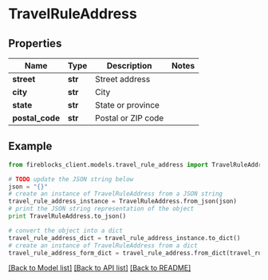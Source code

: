 # TravelRuleAddress


## Properties
Name | Type | Description | Notes
------------ | ------------- | ------------- | -------------
**street** | **str** | Street address | 
**city** | **str** | City | 
**state** | **str** | State or province | 
**postal_code** | **str** | Postal or ZIP code | 

## Example

```python
from fireblocks_client.models.travel_rule_address import TravelRuleAddress

# TODO update the JSON string below
json = "{}"
# create an instance of TravelRuleAddress from a JSON string
travel_rule_address_instance = TravelRuleAddress.from_json(json)
# print the JSON string representation of the object
print TravelRuleAddress.to_json()

# convert the object into a dict
travel_rule_address_dict = travel_rule_address_instance.to_dict()
# create an instance of TravelRuleAddress from a dict
travel_rule_address_form_dict = travel_rule_address.from_dict(travel_rule_address_dict)
```
[[Back to Model list]](../README.md#documentation-for-models) [[Back to API list]](../README.md#documentation-for-api-endpoints) [[Back to README]](../README.md)


